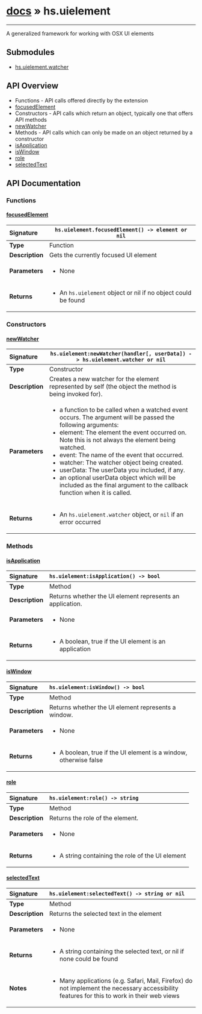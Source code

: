 # [docs](index.md) » hs.uielement
---

A generalized framework for working with OSX UI elements

## Submodules
 * [hs.uielement.watcher](hs.uielement.watcher.md)

## API Overview
* Functions - API calls offered directly by the extension
 * [focusedElement](#focusedelement)
* Constructors - API calls which return an object, typically one that offers API methods
 * [newWatcher](#newwatcher)
* Methods - API calls which can only be made on an object returned by a constructor
 * [isApplication](#isapplication)
 * [isWindow](#iswindow)
 * [role](#role)
 * [selectedText](#selectedtext)

## API Documentation

### Functions

#### [focusedElement](#focusedelement)
| <span style="float: left;">**Signature**</span> | <span style="float: left;">`hs.uielement.focusedElement() -> element or nil` </span>                                                          |
| -----------------------------------------------------|---------------------------------------------------------------------------------------------------------|
| **Type**                                             | Function |
| **Description**                                      | Gets the currently focused UI element |
| **Parameters**                                       | <ul><li>None</li></ul> |
| **Returns**                                          | <ul><li>An <code>hs.uielement</code> object or nil if no object could be found</li></ul> |

### Constructors

#### [newWatcher](#newwatcher)
| <span style="float: left;">**Signature**</span> | <span style="float: left;">`hs.uielement:newWatcher(handler[, userData]) -> hs.uielement.watcher or nil` </span>                                                          |
| -----------------------------------------------------|---------------------------------------------------------------------------------------------------------|
| **Type**                                             | Constructor |
| **Description**                                      | Creates a new watcher for the element represented by self (the object the method is being invoked for). |
| **Parameters**                                       | <ul><li>a function to be called when a watched event occurs.  The argument will be passed the following arguments:</li><li>element: The element the event occurred on. Note this is not always the element being watched.</li><li>event: The name of the event that occurred.</li><li>watcher: The watcher object being created.</li><li>userData: The userData you included, if any.</li><li>an optional userData object which will be included as the final argument to the callback function when it is called.</li></ul> |
| **Returns**                                          | <ul><li>An <code>hs.uielement.watcher</code> object, or <code>nil</code> if an error occurred</li></ul> |

### Methods

#### [isApplication](#isapplication)
| <span style="float: left;">**Signature**</span> | <span style="float: left;">`hs.uielement:isApplication() -> bool` </span>                                                          |
| -----------------------------------------------------|---------------------------------------------------------------------------------------------------------|
| **Type**                                             | Method |
| **Description**                                      | Returns whether the UI element represents an application. |
| **Parameters**                                       | <ul><li>None</li></ul> |
| **Returns**                                          | <ul><li>A boolean, true if the UI element is an application</li></ul> |

#### [isWindow](#iswindow)
| <span style="float: left;">**Signature**</span> | <span style="float: left;">`hs.uielement:isWindow() -> bool` </span>                                                          |
| -----------------------------------------------------|---------------------------------------------------------------------------------------------------------|
| **Type**                                             | Method |
| **Description**                                      | Returns whether the UI element represents a window. |
| **Parameters**                                       | <ul><li>None</li></ul> |
| **Returns**                                          | <ul><li>A boolean, true if the UI element is a window, otherwise false</li></ul> |

#### [role](#role)
| <span style="float: left;">**Signature**</span> | <span style="float: left;">`hs.uielement:role() -> string` </span>                                                          |
| -----------------------------------------------------|---------------------------------------------------------------------------------------------------------|
| **Type**                                             | Method |
| **Description**                                      | Returns the role of the element. |
| **Parameters**                                       | <ul><li>None</li></ul> |
| **Returns**                                          | <ul><li>A string containing the role of the UI element</li></ul> |

#### [selectedText](#selectedtext)
| <span style="float: left;">**Signature**</span> | <span style="float: left;">`hs.uielement:selectedText() -> string or nil` </span>                                                          |
| -----------------------------------------------------|---------------------------------------------------------------------------------------------------------|
| **Type**                                             | Method |
| **Description**                                      | Returns the selected text in the element |
| **Parameters**                                       | <ul><li>None</li></ul> |
| **Returns**                                          | <ul><li>A string containing the selected text, or nil if none could be found</li></ul> |
| **Notes**                                            | <ul><li>Many applications (e.g. Safari, Mail, Firefox) do not implement the necessary accessibility features for this to work in their web views</li></ul> |

